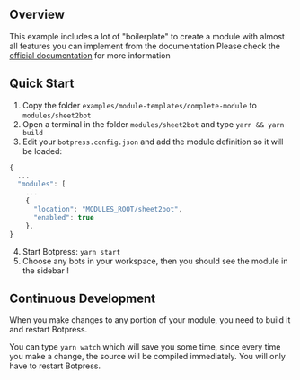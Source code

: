 ## Overview

This example includes a lot of "boilerplate" to create a module with almost all features you can implement from the documentation
Please check the [official documentation](https://botpress.com/docs/developers/create-module/) for more information

## Quick Start

1. Copy the folder `examples/module-templates/complete-module` to `modules/sheet2bot`
2. Open a terminal in the folder `modules/sheet2bot` and type `yarn && yarn build`
3. Edit your `botpress.config.json` and add the module definition so it will be loaded:

```js
{
  ...
  "modules": [
    ...
    {
      "location": "MODULES_ROOT/sheet2bot",
      "enabled": true
    },
}
```

4. Start Botpress: `yarn start`
5. Choose any bots in your workspace, then you should see the module in the sidebar !

## Continuous Development

When you make changes to any portion of your module, you need to build it and restart Botpress.

You can type `yarn watch` which will save you some time, since every time you make a change, the source will be compiled immediately. You will only have to restart Botpress.
